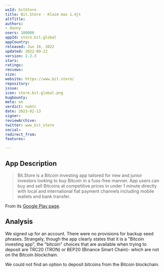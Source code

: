```yaml
---
wsId: bitStore
title: Bit.Store - Klaim max 1.4jt
altTitle: 
authors:
- danny
users: 100000
appId: store.bit.global
appCountry: 
released: Jun 16, 2022
updated: 2022-09-22
version: 2.2.3
stars: 
ratings: 
reviews: 
size: 
website: https://www.bit.store/
repository: 
issue: 
icon: store.bit.global.png
bugbounty: 
meta: ok
verdict: nobtc
date: 2023-02-13
signer: 
reviewArchive: 
twitter: www_bit_store
social: 
redirect_from: 
features: 

---
```


## App Description 

> Bit.Store is a Bitcoin investing app tailored for new and junior investors looking to buy Bitcoin in a fuss-free manner. App users can buy and sell Bitcoins at competitive prices in under 1 minute directly with local and international fiat payment channels including mobile wallets and bank transfer.

From its [Google Play page](https://play.google.com/store/apps/details?id=store.bit.global).

## Analysis 

We signed up for an account. There were no provisions for backup seed phrases. Strangely, though the app clearly states that it is a "Bitcoin investing app", the "bitcoin" choices that are available when trying to deposit are TRC20 (TRON) or BEP20 (Binance Smart Chain)- which are not on the Bitcoin blockchain.

We could not find an option to deposit bitcoins from the Bitcoin blockchain. 